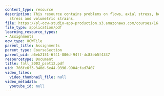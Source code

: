 ```yaml
---
content_type: resource
description: This resource contains problems on flows, axial stress, bending moments,
  stress and volumetric strains.
file: https://ol-ocw-studio-app-production.s3.amazonaws.com/courses/16-01-unified-engineering-i-ii-iii-iv-fall-2005-spring-2006/766fe6f3340d6e4493969904cfad7407_fall_2003_pset12.pdf
file_type: application/pdf
learning_resource_types:
- Assignments
ocw_type: OCWFile
parent_title: Assignments
parent_type: CourseSection
parent_uid: a6eb2151-6f41-806d-94ff-dc83eb5f4337
resourcetype: Document
title: fall_2003_pset12.pdf
uid: 766fe6f3-340d-6e44-9396-9904cfad7407
video_files:
  video_thumbnail_file: null
video_metadata:
  youtube_id: null
---
```

